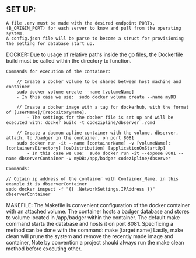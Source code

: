 ## SET UP:
    A file .env must be made with the desired endpoint PORTs,(B_ORIGIN_PORT) for each server to know and pull from the operating system.  
    A config.json file will be parse to become a struct for provisioning the setting for database start up.
DOCKER: Due to usage of relative paths inside the go files, the Dockerfile build must be called within the directory to function.
    
    Commands for execution of the container:
    
        // Create a docker volume to be shared between host machine and container
        sudo docker volume create --name [volumeName] 
        - In this case we use:  sudo docker volume create --name myDB
    
        // Create a docker image with a tag for dockerhub, with the format of [userName]/[repositoryName].
            - The settings for the docker file is set up and will be executed with: docker build -t codezipline/dbserver ./cmd
    
        // Create a daemon apline container with the volume, dbserver, attach, to /badger in the container, on port 8081
        sudo docker run -it --name [containerName] -v [volumeName]:[containersDirectory] [osDistribution] [applicationOnStartUp]
            - In this case we use:  sudo docker run -it --expose 8081 --name dbserverContainer -v myDB:/app/badger codezipline/dbserver
    
    Commands:
    
    // Obtain ip address of the container with Container_Name, in this example it is dbserverContainer
    sudo docker inspect -f "{{ .NetworkSettings.IPAddress }}" dbserverContainer

MAKEFILE:
    The Makefile is convenient configuration of the docker container with an attached volume. 
    The container hosts a badger database and stores to volume located in /app/badger within the container.
    The default make command starts the database and hosts it on port 8081. Specificing a method can be done with the command: make [target name]
    Lastly, make clean will prune the system and remove the recently made image and container, Note by convention a project should always run the 
    make clean method before executing other.


